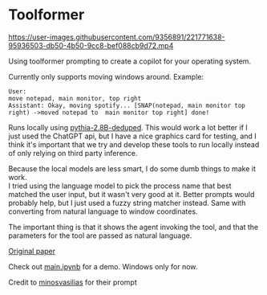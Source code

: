 # Toolformer

https://user-images.githubusercontent.com/9356891/221771638-95936503-db50-4b50-9cc8-bef088cb9d72.mp4


Using toolformer prompting to create a copilot for your operating system.

Currently only supports moving windows around.
Example: 

```
User: 
move notepad, main monitor, top right
Assistant: Okay, moving spotify... [SNAP(notepad, main monitor top right) ->moved notepad to  main monitor top right] done!
```

Runs locally using [pythia-2.8B-deduped](https://huggingface.co/EleutherAI/pythia-2.8b-deduped). This would work a lot better if I just used the ChatGPT api, but I have a nice graphics card for testing, and I think it's important that we try and develop these tools to run locally instead of only relying on third party inference.

Because the local models are less smart, I do some dumb things to make it work.  
I tried using the language model to pick the process name that best matched the user input, but it wasn't very good at it. Better prompts would probably help, but I just used a fuzzy string matcher instead.
Same with converting from natural language to window coordinates.

The important thing is that it shows the agent invoking the tool, and that the parameters for the tool are passed as natural language.

[Original paper](https://arxiv.org/abs/2302.04761)

Check out [main.ipynb](main.ipynb) for a demo.
Windows only for now.


Credit to [minosvasilias](https://github.com/minosvasilias/toolformer-zero) for their prompt
